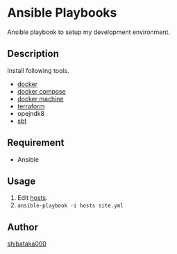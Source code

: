 # Ansible Playbooks

Ansible playbook to setup my development environment.

## Description
Install following tools.

- [docker](https://www.docker.com/)
- [docker compose](https://github.com/docker/compose)
- [docker machine](https://github.com/docker/machine)
- [terraform](https://www.terraform.io/)
- opejndk8
- [sbt](http://www.scala-sbt.org/)

## Requirement
- Ansible

## Usage
1. Edit [hosts](./hosts).
1. `ansible-playbook -i hosts site.yml`

## Author
[shibataka000](https://github.com/shibataka000)
